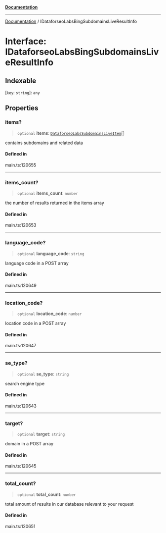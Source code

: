 [**Documentation**](../README.md)

***

[Documentation](../README.md) / IDataforseoLabsBingSubdomainsLiveResultInfo

# Interface: IDataforseoLabsBingSubdomainsLiveResultInfo

## Indexable

 \[`key`: `string`\]: `any`

## Properties

### items?

> `optional` **items**: [`DataforseoLabsSubdomainsLiveItem`](../classes/DataforseoLabsSubdomainsLiveItem.md)[]

contains subdomains and related data

#### Defined in

main.ts:120655

***

### items\_count?

> `optional` **items\_count**: `number`

the number of results returned in the items array

#### Defined in

main.ts:120653

***

### language\_code?

> `optional` **language\_code**: `string`

language code in a POST array

#### Defined in

main.ts:120649

***

### location\_code?

> `optional` **location\_code**: `number`

location code in a POST array

#### Defined in

main.ts:120647

***

### se\_type?

> `optional` **se\_type**: `string`

search engine type

#### Defined in

main.ts:120643

***

### target?

> `optional` **target**: `string`

domain in a POST array

#### Defined in

main.ts:120645

***

### total\_count?

> `optional` **total\_count**: `number`

total amount of results in our database relevant to your request

#### Defined in

main.ts:120651
